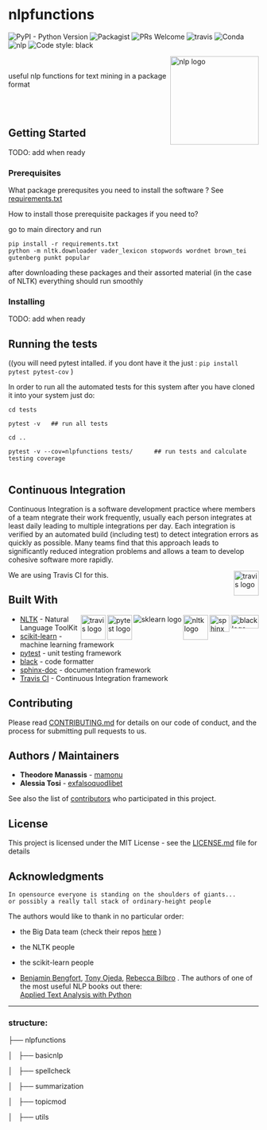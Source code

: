 # nlpfunctions
![PyPI - Python Version](https://img.shields.io/pypi/pyversions/Django.svg)
![Packagist](https://img.shields.io/packagist/l/doctrine/orm.svg)
![PRs Welcome](https://img.shields.io/badge/PRs-welcome-brightgreen.svg?style=flat-square)
![travis](https://travis-ci.com/mamonu/textconsultations.svg?branch=master)
![Conda](https://img.shields.io/conda/pn/conda-forge/python.svg)
![nlp](https://github.com/mamonu/textconsultations/blob/master/pics/subject-NLP-lightgrey.svg)
![Code style: black](https://img.shields.io/badge/code%20style-black-000000.svg)

<img src="https://github.com/mamonu/textconsultations/blob/master/pics/glitchynlp.gif" align="right"
     title="nlp logo" width="178" height="178">
     
<br>


useful nlp functions for text mining in a package format


<br>

<br>


## Getting Started


TODO: add when ready


### Prerequisites

What package prerequsites you need to install the software ? See [requirements.txt](https://github.com/mamonu/textconsultations/blob/master/requirements.txt) 


How to install those prerequisite packages if you need to?

go to main directory and run 

```
pip install -r requirements.txt 
python -m nltk.downloader vader_lexicon stopwords wordnet brown_tei gutenberg punkt popular

```

after downloading these packages and their assorted material (in the case of NLTK) everything should run smoothly 



### Installing

TODO: add when ready

## Running the tests

((you will need pytest intalled. if you dont have it the just  :  `pip install pytest pytest-cov`    )

In order to run all the automated tests for this system  after you have cloned it into your system just do:

```
cd tests

pytest -v   ## run all tests

cd ..

pytest -v --cov=nlpfunctions tests/      ## run tests and calculate testing coverage 


```


## Continuous Integration

Continuous Integration is a software development practice where members of a team 
ntegrate their work frequently, usually each person integrates at least daily
leading to multiple integrations per day. Each integration is verified 
by an automated build (including test) to detect integration errors as quickly as possible. 
Many teams find that this approach leads to significantly reduced integration problems 
and allows a team to develop cohesive software more rapidly.

We are using Travis CI for this. <img src="https://github.com/mamonu/textconsultations/blob/master/pics/travis.png" align="right" title="travis logo" width="50" height="50">



## Built With
<img src="https://github.com/mamonu/textconsultations/blob/master/pics/blacklogo2.png" align="right" title="black logo" width="56" height="27"><img src="https://github.com/mamonu/textconsultations/blob/master/pics/sphinximage.png" align="right" title="sphinx logo" width="40" height="34">
<img src="https://github.com/mamonu/textconsultations/blob/master/pics/NLTK.png" align="right" title="nltk logo" width="50" height="50"> <img src="https://github.com/mamonu/textconsultations/blob/master/pics/scikit-learn-logo-small.png" align="right" title="sklearn logo"> <img src="https://docs.pytest.org/en/latest/_static/pytest1.png" align="right" title="pytest logo" width="50" height="50"><img src="https://github.com/mamonu/textconsultations/blob/master/pics/travis.png" align="right" title="travis logo" width="50" height="50">





* [NLTK](https://github.com/nltk/nltk) - Natural Language ToolKit
* [scikit-learn](http://scikit-learn.org/) - machine learning framework 
* [pytest](https://docs.pytest.org/en/latest/) - unit testing framework
* [black](https://github.com/ambv/black) - code formatter
* [sphinx-doc](http://www.sphinx-doc.org/en/master/) - documentation framework
* [Travis CI](https://travis-ci.org/) - Continuous Integration framework


## Contributing

Please read [CONTRIBUTING.md](https://github.com/mamonu/textconsultations/blob/master/CONTRIBUTING.md) for details on our code of conduct, and the process for submitting pull requests to us.



## Authors / Maintainers

* **Theodore Manassis**  - [mamonu](https://github.com/mamonu)
* **Alessia Tosi** - [exfalsoquodlibet](https://github.com/exfalsoquodlibet)


See also the list of [contributors](https://github.com/your/project/contributors) who participated in this project.

## License

This project is licensed under the MIT License - see the [LICENSE.md](https://github.com/mamonu/textconsultations/blob/master/LICENCE.md) file for details

## Acknowledgments

    In opensource everyone is standing on the shoulders of giants... 
    or possibly a really tall stack of ordinary-height people


The authors would like to thank in no particular order:

- the Big Data team (check their repos [here](https://github.com/ONSBigData)    )

- the NLTK people

- the scikit-learn people

- [Benjamin Bengfort](https://github.com/bbengfort), [Tony Ojeda](https://github.com/ojedatony1616), [Rebecca Bilbro](https://github.com/rebeccabilbro) . The authors of one of the most useful NLP books out there:      
                  [Applied Text Analysis with Python](http://shop.oreilly.com/product/0636920052555.do)



---




### structure:




├── nlpfunctions

│   ├── basicnlp

│   ├── spellcheck

│   ├── summarization

│   ├── topicmod

│   ├── utils
